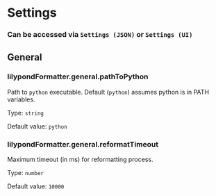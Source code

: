# Settings

### Can be accessed via `Settings (JSON)` or `Settings (UI)`

## General

### lilypondFormatter.general.pathToPython

Path to `python` executable. Default (`python`) assumes python is in PATH variables.

Type: `string`

Default value: `python`

### lilypondFormatter.general.reformatTimeout

Maximum timeout (in ms) for reformatting process.

Type: `number`

Default value: `10000`